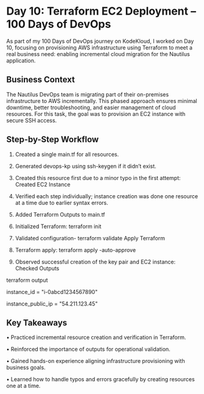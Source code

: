 # Day 10: Terraform EC2 Deployment – 100 Days of DevOps
As part of my 100 Days of DevOps journey on KodeKloud, I worked on Day 10, focusing on provisioning AWS infrastructure using Terraform to meet a real business need: enabling incremental cloud migration for the Nautilus application.

## Business Context
The Nautilus DevOps team is migrating part of their on-premises infrastructure to AWS incrementally. This phased approach ensures minimal downtime, better troubleshooting, and easier management of cloud resources. For this task, the goal was to provision an EC2 instance with secure SSH access.

## Step-by-Step Workflow
1. Created a single main.tf for all resources.

2. Generated devops-kp using ssh-keygen if it didn’t exist.

3. Created this resource first due to a minor typo in the first attempt: Created EC2 Instance

4. Verified each step individually; instance creation was done one resource at a time due to earlier syntax errors.

5. Added Terraform Outputs to main.tf

6.	Initialized Terraform: terraform init

7. Validated configuration- terraform validate Apply Terraform

8. Terraform apply: terraform apply -auto-approve

9. Observed successful creation of the key pair and EC2 instance: Checked Outputs

terraform output

instance_id = "i-0abcd1234567890"

instance_public_ip = "54.211.123.45"

## Key Takeaways
•	Practiced incremental resource creation and verification in Terraform.

•	Reinforced the importance of outputs for operational validation.

•	Gained hands-on experience aligning infrastructure provisioning with business goals.

•	Learned how to handle typos and errors gracefully by creating resources one at a time.
